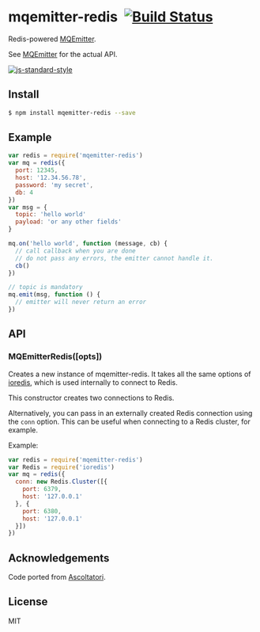 mqemitter-redis&nbsp;&nbsp;[![Build Status](https://travis-ci.org/mcollina/mqemitter-redis.png)](https://travis-ci.org/mcollina/mqemitter-redis)
===============

Redis-powered [MQEmitter](http://github.com/mcollina/mqemitter).

See [MQEmitter](http://github.com/mcollina/mqemitter) for the actual
API.

[![js-standard-style](https://raw.githubusercontent.com/feross/standard/master/badge.png)](https://github.com/feross/standard)


Install
-------

```bash
$ npm install mqemitter-redis --save
```

Example
-------

```js
var redis = require('mqemitter-redis')
var mq = redis({
  port: 12345,
  host: '12.34.56.78',
  password: 'my secret',
  db: 4
})
var msg = {
  topic: 'hello world'
  payload: 'or any other fields'
}

mq.on('hello world', function (message, cb) {
  // call callback when you are done
  // do not pass any errors, the emitter cannot handle it.
  cb()
})

// topic is mandatory
mq.emit(msg, function () {
  // emitter will never return an error
})
```

## API

<a name="constructor"></a>
### MQEmitterRedis([opts])

Creates a new instance of mqemitter-redis.
It takes all the same options of [ioredis](http://npm.im/ioredis),
which is used internally to connect to Redis.

This constructor creates two connections to Redis.

Alternatively, you can pass in an externally created Redis connection using the
`conn` option. This can be useful when connecting to a Redis cluster, for example.

Example:

```js
var redis = require('mqemitter-redis')
var Redis = require('ioredis')
var mq = redis({
  conn: new Redis.Cluster([{
    port: 6379,
    host: '127.0.0.1'
  }, {
    port: 6380,
    host: '127.0.0.1'
  }])
})
```

Acknowledgements
----------------

Code ported from [Ascoltatori](http://github.com/mcollina/ascoltatori).

License
-------

MIT
